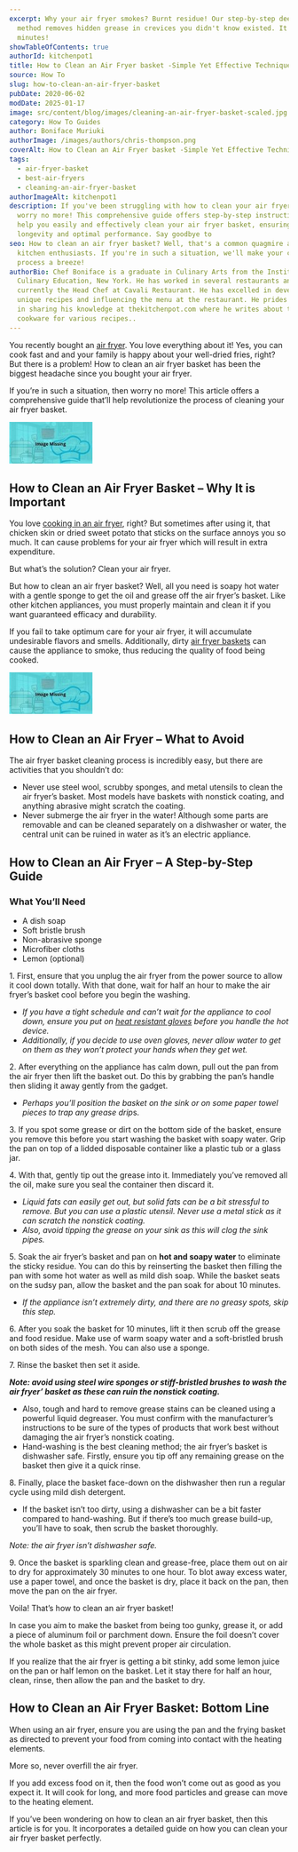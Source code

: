 ```yaml
---
excerpt: Why your air fryer smokes? Burnt residue! Our step-by-step deep clean
  method removes hidden grease in crevices you didn't know existed. It works in
  minutes!
showTableOfContents: true
authorId: kitchenpot1
title: How to Clean an Air Fryer basket -Simple Yet Effective Techniques
source: How To
slug: how-to-clean-an-air-fryer-basket
pubDate: 2020-06-02
modDate: 2025-01-17
image: src/content/blog/images/cleaning-an-air-fryer-basket-scaled.jpg
category: How To Guides
author: Boniface Muriuki
authorImage: /images/authors/chris-thompson.png
coverAlt: How to Clean an Air Fryer basket -Simple Yet Effective Techniques
tags:
  - air-fryer-basket
  - best-air-fryers
  - cleaning-an-air-fryer-basket
authorImageAlt: kitchenpot1
description: If you've been struggling with how to clean your air fryer basket,
  worry no more! This comprehensive guide offers step-by-step instructions to
  help you easily and effectively clean your air fryer basket, ensuring its
  longevity and optimal performance. Say goodbye to
seo: How to clean an air fryer basket? Well, that's a common quagmire among
  kitchen enthusiasts. If you're in such a situation, we'll make your cleaning
  process a breeze!
authorBio: Chef Boniface is a graduate in Culinary Arts from the Institute of
  Culinary Education, New York. He has worked in several restaurants and is
  currently the Head Chef at Cavali Restaurant. He has excelled in developing
  unique recipes and influencing the menu at the restaurant. He prides himself
  in sharing his knowledge at thekitchenpot.com where he writes about the best
  cookware for various recipes..
---
```


You recently bought an [air fryer](https://en.wikipedia.org/wiki/Air_fryer). You love everything about it! Yes, you can cook fast and and your family is happy about your well-dried fries, right? But there is a problem! How to clean an air fryer basket has been the biggest headache since you bought your air fryer.

If you’re in such a situation, then worry no more! This article offers a comprehensive guide that’ll help revolutionize the process of cleaning your air fryer basket.

![How to Clean an Air Fryer ](images/portablegasgrill.jpg)

## How to Clean an Air Fryer Basket – Why It is Important

You love [cooking in an air fryer](https://thekitchenpot.com/blog/best-air-fryers-under-100//), right? But sometimes after using it, that chicken skin or dried sweet potato that sticks on the surface annoys you so much. It can cause problems for your air fryer which will result in extra expenditure.

But what’s the solution? Clean your air fryer.

But how to clean an air fryer basket? Well, all you need is soapy hot water with a gentle sponge to get the oil and grease off the air fryer’s basket. Like other kitchen appliances, you must properly maintain and clean it if you want guaranteed efficacy and durability. 

If you fail to take optimum care for your air fryer, it will accumulate undesirable flavors and smells. Additionally, dirty [air fryer baskets](https://www.wikihow.com/Use-a-Nuwave-Air-Fryer) can cause the appliance to smoke, thus reducing the quality of food being cooked.

![How to clean an air fryer](images/portablegasgrill.jpg)

## How to Clean an Air Fryer – What to Avoid

The air fryer basket cleaning process is incredibly easy, but there are activities that you shouldn’t do:

-   Never use steel wool, scrubby sponges, and metal utensils to clean the air fryer’s basket. Most models have baskets with nonstick coating, and anything abrasive might scratch the coating.
-   Never submerge the air fryer in the water! Although some parts are removable and can be cleaned separately on a dishwasher or water, the central unit can be ruined in water as it’s an electric appliance.

## How to Clean an Air Fryer – A Step-by-Step Guide

### What You’ll Need

-   A dish soap
-   Soft bristle brush
-   Non-abrasive sponge
-   Microfiber cloths
-   Lemon (optional)

1\. First, ensure that you unplug the air fryer from the power source to allow it cool down totally. With that done, wait for half an hour to make the air fryer’s basket cool before you begin the washing.

-   *If you have a tight schedule and can’t wait for the appliance to cool down, ensure you put on [heat resistant gloves](https://thekitchenpot.com/blog/10-best-heat-resistant-gloves-for-cooking//) before you handle the hot device.*
-   *Additionally, if you decide to use oven gloves, never allow water to get on them as they won’t protect your hands when they get wet.*

2\. After everything on the appliance has calm down, pull out the pan from the air fryer then lift the basket out. Do this by grabbing the pan’s handle then sliding it away gently from the gadget.

-   *Perhaps you’ll position the basket on the sink or on some paper towel pieces to trap any grease drip*s.

3\. If you spot some grease or dirt on the bottom side of the basket, ensure you remove this before you start washing the basket with soapy water. Grip the pan on top of a lidded disposable container like a plastic tub or a glass jar. 

4\. With that, gently tip out the grease into it. Immediately you’ve removed all the oil, make sure you seal the container then discard it.

-   *Liquid fats can easily get out, but solid fats can be a bit stressful to remove. But you can use a plastic utensil. Never use a metal stick as it can scratch the nonstick coating.*
-   *Also, avoid tipping the grease on your sink as this will clog the sink pipes.*

5\. Soak the air fryer’s basket and pan on **hot and soapy water** to eliminate the sticky residue. You can do this by reinserting the basket then filling the pan with some hot water as well as mild dish soap. While the basket seats on the sudsy pan, allow the basket and the pan soak for about 10 minutes.

-   *If the appliance isn’t extremely dirty, and there are no greasy spots, skip this step.*

6\. After you soak the basket for 10 minutes, lift it then scrub off the grease and food residue. Make use of warm soapy water and a soft-bristled brush on both sides of the mesh. You can also use a sponge.

7\. Rinse the basket then set it aside. 

***Note: avoid using steel wire sponges or stiff-bristled brushes to wash the air fryer’ basket as these can ruin the nonstick coating.***

-   Also, tough and hard to remove grease stains can be cleaned using a powerful liquid degreaser. You must confirm with the manufacturer’s instructions to be sure of the types of products that work best without damaging the air fryer’s nonstick coating.
-   Hand-washing is the best cleaning method; the air fryer’s basket is dishwasher safe. Firstly, ensure you tip off any remaining grease on the basket then give it a quick rinse. 

8\. Finally, place the basket face-down on the dishwasher then run a regular cycle using mild dish detergent.

-   If the basket isn’t too dirty, using a dishwasher can be a bit faster compared to hand-washing. But if there’s too much grease build-up, you’ll have to soak, then scrub the basket thoroughly.

*Note: the air fryer isn’t dishwasher safe.*

9\. Once the basket is sparkling clean and grease-free, place them out on air to dry for approximately 30 minutes to one hour. To blot away excess water, use a paper towel, and once the basket is dry, place it back on the pan, then move the pan on the air fryer.

Voila! That’s how to clean an air fryer basket!

In case you aim to make the basket from being too gunky, grease it, or add a piece of aluminum foil or parchment down. Ensure the foil doesn’t cover the whole basket as this might prevent proper air circulation.

If you realize that the air fryer is getting a bit stinky, add some lemon juice on the pan or half lemon on the basket. Let it stay there for half an hour, clean, rinse, then allow the pan and the basket to dry.

## **How to Clean an Air Fryer Basket: Bottom Line** 

When using an air fryer, ensure you are using the pan and the frying basket as directed to prevent your food from coming into contact with the heating elements.

More so, never overfill the air fryer.

If you add excess food on it, then the food won’t come out as good as you expect it. It will cook for long, and more food particles and grease can move to the heating element.

If you’ve been wondering on how to clean an air fryer basket, then this article is for you. It incorporates a detailed guide on how you can clean your air fryer basket perfectly.
